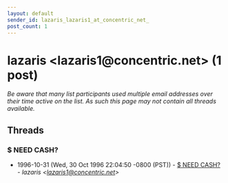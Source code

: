 ```yaml
---
layout: default
sender_id: lazaris_lazaris1_at_concentric_net_
post_count: 1
---
```


# lazaris <lazaris1<span>@</span>concentric.net> (1 post)

_Be aware that many list participants used multiple email addresses over their time active on the list. As such this page may not contain all threads available._

## Threads

### $ NEED CASH?
+ 1996-10-31 (Wed, 30 Oct 1996 22:04:50 -0800 (PST)) - [$ NEED CASH?](/archive/1996/10/c3565c662bc3e4e9da2e22bc44d7f24758cede9b7264e178b6e60a4b6b68be72) - _lazaris \<lazaris1@concentric.net\>_

